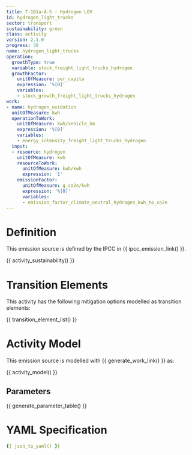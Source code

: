 ```yaml
---
title: T-1B1a-A-5 - Hydrogen LGV
id: hydrogen_light_trucks
sector: transport
sustainability: green
class: activity
version: 2.1.0
progress: 50
name: hydrogen_light_trucks
operation:
  growthType: true
  variable: stock_freight_light_trucks_hydrogen
  growthFactor:
    unitOfMeasure: per_capita
    expression: '%[0]'
    variables:
    - stock_growth_freight_light_trucks_hydrogen
work:
- name: hydrogen_oxidation
  unitOfMeasure: kwh
  operationToWork:
    unitOfMeasure: kwh/vehicle_km
    expression: '%[0]'
    variables:
    - energy_intensity_freight_light_trucks_hydrogen
  input:
  - resource: hydrogen
    unitOfMeasure: kwh
    resourceToWork:
      unitOfMeasure: kwh/kwh
      expression: '1'
    emissionFactor:
      unitOfMeasure: g_co2e/kwh
      expression: '%[0]'
      variables:
      - emission_factor_climate_neutral_hydrogen_kwh_to_co2e
---
```

# Definition
This emission source is defined by the IPCC in {{ ipcc_emission_link() }}.


{{ activity_sustainability() }}

# Transition Elements

This activity has the following mitigation options modelled as transition elements:

{{ transition_element_list() }}

# Activity Model
This emission source is modelled with {{ generate_work_link() }} as:

{{ activity_model() }}

## Parameters

{{ generate_parameter_table() }}

# YAML Specification

```yaml
{{ json_to_yaml() }}
```
